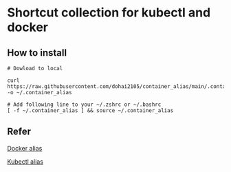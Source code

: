 # Shortcut collection for kubectl and docker

## How to install

```
# Dowload to local

curl https://raw.githubusercontent.com/dohai2105/container_alias/main/.container_alias -o ~/.container_alias

# Add following line to your ~/.zshrc or ~/.bashrc
[ -f ~/.container_alias ] && source ~/.container_alias
```


## Refer
[Docker alias](https://github.com/akarzim/zsh-docker-aliases)

[Kubectl alias](https://github.com/ahmetb/kubectl-aliases)
